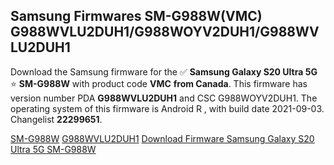 <h2>Samsung Firmwares SM-G988W(VMC) G988WVLU2DUH1/G988WOYV2DUH1/G988WVLU2DUH1</h2>
Download the Samsung firmware for the ✅ <strong>Samsung Galaxy S20 Ultra 5G </strong> ⭐ <strong>SM-G988W</strong> with product code <strong>VMC</strong> <strong> from Canada</strong>. This firmware has version number PDA <strong>G988WVLU2DUH1</strong> and CSC G988WOYV2DUH1. The operating system of this firmware is Android R , with build date 2021-09-03. Changelist <strong>22299651</strong>.


[SM-G988W](https://samfirm.shop/samsung/model/SM-G988W)
[G988WVLU2DUH1](https://samfirm.shop/samsung/pda/G988WVLU2DUH1)
[Download Firmware Samsung Galaxy S20 Ultra 5G SM-G988W](https://samfirm.shop/samsung/firmware/451722)

